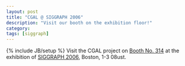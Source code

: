 ```yaml
---
layout: post
title: "CGAL @ SIGGRAPH 2006"
description: "Visit our booth on the exhibition floor!"
category: 
tags: [siggraph]
---
```

{% include JB/setup %}
Visit the CGAL project on <a href="http://esub.siggraph.org/cgi-bin/cgi/idEDetail.html&amp;CompanyID=1076">Booth No. 314</a> at the exhibition of <a href="http://www.siggraph.org/s2006/">SIGGRAPH 2006</a>, Boston, 1-3 08ust.
